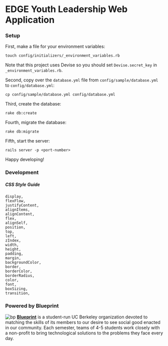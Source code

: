 EDGE Youth Leadership Web Application
==========

### Setup

First, make a file for your environment variables:

    touch config/initializers/_environment_variables.rb

Note that this project uses Devise so you should set `Devise.secret_key` in `_environment_variables.rb`.

Second, copy over the `database.yml` file from `config/sample/database.yml` to `config/database.yml`:

    cp config/sample/database.yml config/database.yml

Third, create the database:

    rake db:create

Fourth, migrate the database:

    rake db:migrate

Fifth, start the server:

    rails server -p <port-number>

Happy developing!

### Development

##### CSS Style Guide

    display,
    flexFlow,
    justifyContent,
    alignItems,
    alignContent,
    flex,
    alignSelf,
    position,
    top,
    left,
    zIndex,
    width,
    height,
    padding,
    margin,
    backgroundColor,
    border,
    borderColor,
    borderRadius,
    color,
    font,
    boxSizing,
    transition,

### Powered by Blueprint
![bp](https://raw.githubusercontent.com/calblueprint/calblueprint.org.old/master/app/assets/images/banner-facebook.png "Blueprint Banner")
**[Blueprint](http://www.calblueprint.org/)** is a student-run UC Berkeley
organization devoted to matching the skills of its members to our desire to see
social good enacted in our community. Each semester, teams of 4-5 students work
closely with a non-profit to bring technological solutions to the problems they
face every day.
